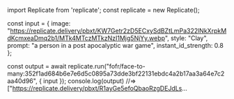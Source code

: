 import Replicate from 'replicate';
const replicate = new Replicate();

const input = {
    image: "https://replicate.delivery/pbxt/KW7Getr2zD5ECxySdBZtLmPa322lNkXrpkMdKcmxeaDmq2b1/MTk4MTczMTkzNzI1Mjg5NjYy.webp",
    style: "Clay",
    prompt: "a person in a post apocalyptic war game",
    instant_id_strength: 0.8
};

const output = await replicate.run("fofr/face-to-many:352f1ad684b6e7e6d5c0895a73dde3bf22131ebdc4a2b17aa3a64e7c2aa40d96", { input });
console.log(output)
//=> ["https://replicate.delivery/pbxt/R1ayGe5efoQbaoRzgDEJdLs...
